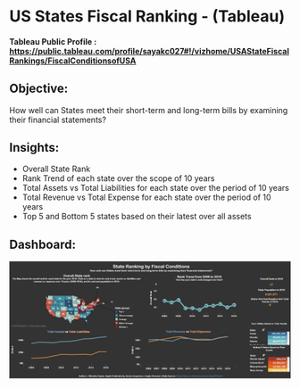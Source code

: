 # US States Fiscal Ranking - (Tableau)

#### Tableau Public Profile : https://public.tableau.com/profile/sayakc027#!/vizhome/USAStateFiscalRankings/FiscalConditionsofUSA

## Objective:
How well can States meet their short-term and long-term bills by examining their financial statements?

## Insights:
* Overall State Rank
* Rank Trend of each state over the scope of 10 years
* Total Assets vs Total Liabilities for each state over the period of 10 years
* Total Revenue vs Total Expense for each state over the period of 10 years
* Top 5 and Bottom 5 states based on their latest over all assets

## Dashboard:
![](Tableau_Project_Dashboard.jpg)
